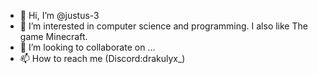 <!--
**justus-3/justus-3** is a ✨ _special_ ✨ repository because its `README.md` (this file) appears on your GitHub profile.

Here are some ideas to get you started:
- 👋 Hi, I’m @justus-3
- 🔭 I’m currently working on ...
- 🌱 I’m currently learning ...
- 👯 I’m looking to collaborate on ...
- 🤔 I’m looking for help with ...
- 💬 Ask me about ...
- 📫 How to reach me: ...
- 😄 Pronouns: ...
- ⚡ Fun fact: ...
- 👀 I’m interested in ...
- 💞️ I’m looking to collaborate on ...
- 📫 How to reach me (Discord:drakulyx_)
-->

- 👋 Hi, I’m @justus-3
- 👀 I’m interested in computer science and programming. I also like The game Minecraft.
- 💞️ I’m looking to collaborate on ...
- 📫 How to reach me (Discord:drakulyx_)
